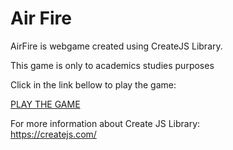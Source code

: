 <h1> Air Fire</h1>

<p>AirFire is webgame created using CreateJS Library. </p>

<p>This game is only to academics studies purposes</p>


Click in the link bellow to play the game:

[PLAY THE GAME ](http://airfire.azurewebsites.net)




For more information about Create JS Library:</br> 
https://createjs.com/
